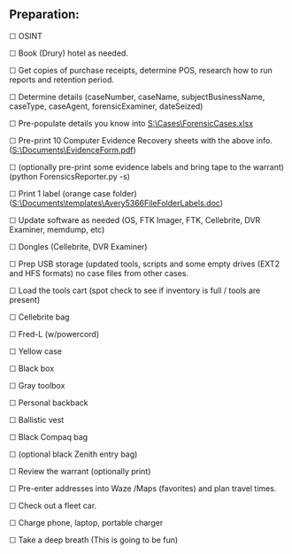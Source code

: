 
## Preparation:

☐ OSINT

☐ Book (Drury) hotel as needed.

☐ Get copies of purchase receipts, determine POS, research how to run reports and retention period.

☐ Determine details (caseNumber, caseName, subjectBusinessName, caseType, caseAgent, forensicExaminer, dateSeized)

☐ Pre-populate details you know into [S:\Cases\ForensicCases.xlsx](file://S:/Cases/ForensicCases.xlsx)

☐ Pre-print 10 Computer Evidence Recovery sheets with the above info. ([S:\Documents\EvidenceForm.pdf](file://S:/Documents/EvidenceForm.pdf))

☐ (optionally pre-print some evidence labels and bring tape to the warrant) (python ForensicsReporter.py -s)

☐ Print 1 label (orange case folder) ([S:\Documents\templates\Avery5366FileFolderLabels.doc](file://S:/Documents/templates/Avery5366FileFolderLabels.doc))

☐ Update software as needed (OS, FTK Imager, FTK, Cellebrite, DVR Examiner, memdump, etc)

☐ Dongles (Cellebrite, DVR Examiner)

☐ Prep USB storage (updated tools, scripts and some empty drives (EXT2 and HFS formats) no case files from other cases.

☐ Load the tools cart (spot check to see if inventory is full / tools are present)

☐ Cellebrite bag

☐ Fred-L (w/powercord)

☐ Yellow case

☐ Black box

☐ Gray toolbox

☐ Personal backback

☐ Ballistic vest

☐ Black Compaq bag

☐ (optional black Zenith entry bag)

☐ Review the warrant (optionally print)

☐ Pre-enter addresses into Waze /Maps (favorites) and plan travel times.

☐ Check out a fleet car.

☐ Charge phone, laptop, portable charger

☐ Take a deep breath (This is going to be fun)

